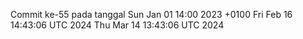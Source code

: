 Commit ke-55 pada tanggal Sun Jan 01 14:00 2023 +0100
Fri Feb 16 14:43:06 UTC 2024
Thu Mar 14 13:43:06 UTC 2024
